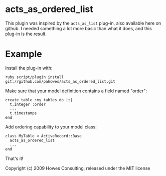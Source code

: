 # acts_as_ordered_list

This plugin was inspired by the `acts_as_list` plug-in, also available here on github.  I needed
something a lot more basic than what it does, and this plug-in is the result.


# Example

Install the plug-in with:

    ruby script/plugin install git://github.com/pahowes/acts_as_ordered_list.git
    
Make sure that your model definition contains a field named "order":

    create_table :my_tables do |t|
      t.integer :order
      ...
      t.timestamps
    end
    
Add ordering capability to your model class:

    class MyTable < ActiveRecord::Base
      acts_as_ordered_list
      ...
    end
    
That's it!
    

Copyright (c) 2009 Howes Consulting, released under the MIT license
